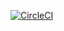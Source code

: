 [![CircleCI](https://circleci.com/gh/andresrdt/labo07.svg?style=svg)](https://circleci.com/gh/andresrdt/labo07)
